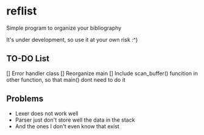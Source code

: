 # reflist
Simple program to organize your bibliography

It's under development, so use it at your own risk :^)

## TO-DO List

[] Error handler class
[] Reorganize main
[] Include scan_buffer() funcition in other function, so that main() dont need to do it

## Problems

- Lexer does not work well
- Parser just don't store well the data in the stack
- And the ones I don't even know that exist
